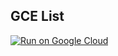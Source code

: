 GCE List
--------

[![Run on Google Cloud](https://deploy.cloud.run/button.svg)](https://deploy.cloud.run)
